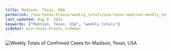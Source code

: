```yaml
---
title: Madison, Texas, USA
permalink: /usa-texas-brazos/weekly_totals/usa-texas-madison-weekly_totals.html
last_updated: Aug 9, 2021
keywords: ["Madison, Texas, USA", "weekly totals"]
sidebar: usa-texas-brazos_sidebar
---
```


![Weekly Totals of Confirmed Cases for Madison, Texas, USA](/covid_tracker/images/graphs/usa-texas-madison-weekly_totals_graph.png)
